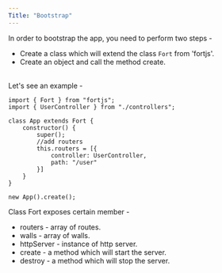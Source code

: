 ```yaml
---
Title: "Bootstrap"
---
```


In order to bootstrap the app, you need to perform two steps - 

* Create a class which will extend the class `Fort` from 'fortjs'.
* Create an object and call the method create.

<br>
Let's see an example - 

```
import { Fort } from "fortjs";
import { UserController } from "./controllers";

class App extends Fort {
    constructor() {
        super();
        //add routers
        this.routers = [{
            controller: UserController,
            path: "/user"
        }]
    }
}

new App().create();
```

Class Fort exposes certain member -

* routers - array of routes.
* walls - array of walls.
* httpServer - instance of http server.
* create - a method which will start the server.
* destroy - a method which will stop the server.